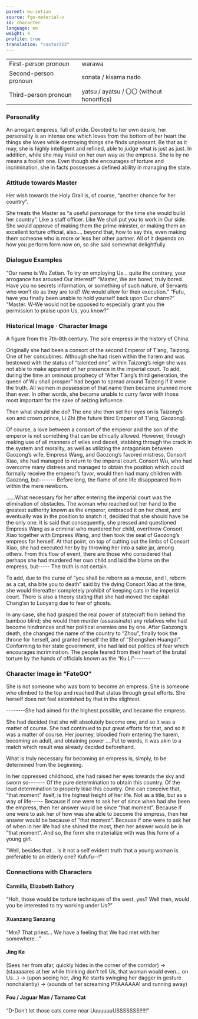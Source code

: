 ```yaml
---
parent: wu-zetian
source: fgo-material-v
id: character
language: en
weight: 4
profile: true
translation: "castor212"
---
```


<table>
  <tr><td>First-person pronoun</td><td>warawa</td></tr>
  <tr><td>Second-person pronoun</td><td>sonata / kisama nado</td></tr>
  <tr><td>Third-person pronoun</td><td>yatsu / ayatsu / 〇〇 (without honorifics)</td></tr>
</table>

### Personality

An arrogant empress, full of pride.
Devoted to her own desire, her personality is an intense one which loves from the bottom of her heart the things she loves while destroying things she finds unpleasant.
Be that as it may, she is highly intelligent and refined, able to judge what is just as just.
In addition, while she may insist on her own way as the empress.
She is by no means a foolish one.
Even though she encourages of torture and incrimination, she in facts possesses a defined ability in managing the state.

### Attitude towards Master

Her wish towards the Holy Grail is, of course, “another chance for her country”.

She treats the Master as “a useful personage for the time she would build her country”.
Like a staff officer. Like We shall put you to work in Our side.
She would approve of making them the prime minister, or making them an excellent torture official, also…. beyond that, how to say this, even making them someone who is more or less her other partner.
All of it depends on how you perform form now on, so she said somewhat delightfully.

### Dialogue Examples

“Our name is Wu Zetian. To try on employing Us… quite the contrary, your arrogance has aroused Our interest!”
“Master, We are bored, truly bored. Have you no secrets information, or something of such nature, of Servants who won’t do as they are told? We would allow for their execution.”
“Fufu, have you finally been unable to hold yourself back upon Our charm?”
“Master. W-We would not be opposed to especially grant you the permission to praise upon Us, you know?”

### Historical Image · Character Image

A figure from the 7th-8th century. The sole empress in the history of China.

Originally she had been a consort of the second Emperor of T’ang, Taizong. One of her concubines.
Although she had risen within the harem and was bestowed with the status of “talented one”, within Taizong’s reign she was not able to make apparent of her presence in the imperial court. To add, during the time an ominous prophecy of “After T’ang’s third generation, the queen of Wu shall prosper” had began to spread around Taizong if it were the truth.
All women in possession of that name then became shunned more than ever. In other words, she became unable to curry favor with those most important for the sake of seizing influence.

Then what should she do?
The one she then set her eyes on is Taizong’s son and crown prince, Li Zhi (the future third Emperor of T’ang, Gaozong).

Of course, a love between a consort of the emperor and the son of the emperor is not something that can be ethically allowed.
However, through making use of all manners of wiles and deceit, stabbing through the crack in the system and morality, as well as utilizing the antagonism between Gaozong’s wife, Empress Wang, and Gaozong’s favored mistress, Consort Xiao, she had managed to return to the imperial court.
Consort Wu, who had overcome many distress and managed to obtain the position which could formally receive the emperor’s favor, would then had many children with Gaozong, but-------
Before long, the flame of one life disappeared from within the mere newborn.

……What necessary for her after entering the imperial court was the elimination of obstacles.
The woman who reached out her hand to the greatest authority known as the emperor, embraced it on her chest, and eventually was in the position to snatch it, decided that she should have be the only one.
It is said that consequently, she pressed and questioned Empress Wang as a criminal who murdered her child, overthrow Consort Xiao together with Empress Wang, and then took the seat of Gaozong’s empress for herself.
At that point, on top of cutting out the limbs of Consort Xiao, she had executed her by by throwing her into a sake jar, among others.
From this flow of event, there are those who considered that perhaps she had murdered her own child and laid the blame on the empress, but-----
The truth is not certain.

To add, due to the curse of “you shall be reborn as a mouse, and I, reborn as a cat, sha bite you to death” said by the dying Consort Xiao at the time, she would thereafter completely prohibit of keeping cats in the imperial court. There is also a theory stating that she had moved the capital Chang’an to Luoyang due to fear of ghosts.

In any case, she had grasped the real power of statecraft from behind the bamboo blind; she would then murder (assassinate) any relatives who had become hindrances and her political enemies one by one.
After Gaozong’s death, she changed the name of the country to “Zhou”, finally took the throne for herself, and granted herself the title of “Shengshen Huangdi”.
Conforming to her state government, she had laid out politics of fear which encourages incrimination.
The people feared from their heart of the brutal torture by the hands of officials known as the “Ku Li”-------

### Character Image in “FateGO”

She is not someone who was born to become an empress.
She is someone who climbed to the top and reached that status through great efforts.
She herself does not feel astonished by that in the slightest.

--------She had aimed for the highest possible, and became the empress.

She had decided that she will absolutely become one, and so it was a matter of course.
She had continued to put great efforts for that, and so it was a matter of course.
Her journey, bloodied from entering the harem, becoming an adult, and obtaining power ….Put to words, it was akin to a match which result was already decided beforehand.

What is truly necessary for becoming an empress is, simply, to be determined from the beginning.

In her oppressed childhood, she had raised her eyes towards the sky and sworn so-------
Of the pure determination to obtain this country.
Of the loud determination to properly lead this country.
One can conceive that, “that moment” itself, is the highest height of her life.
Not as a title, but as a way of life-----
Because if one were to ask her of since when had she been the empress, then her answer would be since “that moment”.
Because if one were to ask her of how was she able to become the empress, then her answer would be because of “that moment”.
Because if one were to ask her of when in her life had she shined the most, then her answer would be in “that moment”.
And so, the form she materialize with was this form of a young girl.

“Well, besides that… is it not a self evident truth that a young woman is preferable to an elderly one? Kufufu--!”

### Connections with Characters

#### Carmilla, Elizabeth Bathory

“Hoh, those would be torture techniques of the west, yes? Well then, would you be interested to try working under Us?”

#### Xuanzang Sanzang

“Mm? That priest… We have a feeling that We had met with her somewhere…”

#### Jing Ke

(Sees her from afar, quickly hides in the corner of the corridor) → (staaaaares at her while thinking don’t tell Us, that woman would even… on Us…) → (upon seeing her, Jing Ke starts swinging her dagger in gesture nonchalantly) → (sounds of her screaming PYAAAAAA! and running away)

#### Fou / Jaguar Man / Tamamo Cat

“D-Don’t let those cats come near UuuuuuuUSSSSSSS!!!!!”
